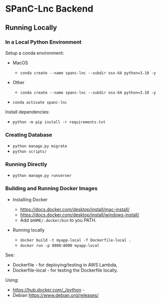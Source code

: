 # SPanC-Lnc Backend

## Running Locally

### In a Local Python Environment

Setup a conda environment:
* MacOS
  * ```conda create --name spanc-lnc --subdir osx-64 python=3.10 -y```
* Other
  * ```conda create --name spanc-lnc --subdir osx-64 python=3.10 -y```

* ```conda activate spanc-lnc```

Install dependencies:
* ```python -m pip install -r requirements.txt```

### Creating Database
* ```python manage.py migrate```
* ```python scripts/```

### Running Directly
* ```python manage.py runserver```

### Building and Running Docker Images

* Installing Docker
  * https://docs.docker.com/desktop/install/mac-install/
  * https://docs.docker.com/desktop/install/windows-install/
  * Add ```$HOME/.docker/bin``` to you PATH.

* Running locally
  * ```docker build -t myapp-local -f Dockerfile-local .```
  * ```docker run -p 8000:8000 myapp-local```

See:
* Dockerfile - for deploying/testing in AWS Lambda,
* Dockerfile-local - for testing the Dockerfile locally.

Using:
* https://hub.docker.com/_/python - 
* Debian https://www.debian.org/releases/


